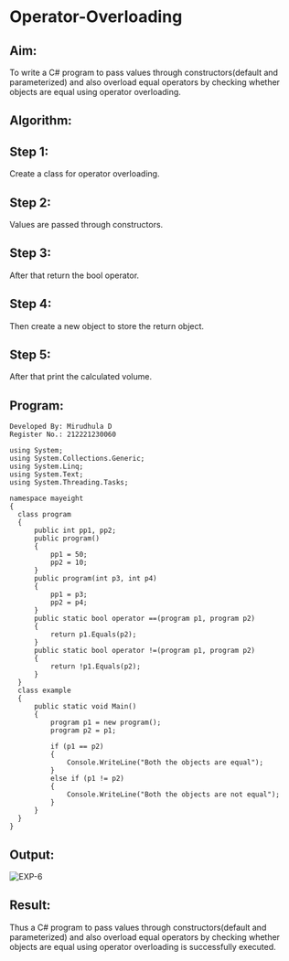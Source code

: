 # Operator-Overloading

## Aim:
 To write a C# program to pass values through constructors(default and parameterized) and also overload equal operators by checking whether objects are equal using operator overloading. 
 
## Algorithm:
 
##  Step 1:
Create a class for operator overloading.

## Step 2:
Values are passed through constructors.

## Step 3:
After that return the bool operator.

## Step 4:
Then create a new object to store the return object.

## Step 5:
After that print the calculated volume.
 
 
 
 ## Program:
 ```
 Developed By: Mirudhula D
 Register No.: 212221230060
 ```
 ```
 using System;
using System.Collections.Generic;
using System.Linq;
using System.Text;
using System.Threading.Tasks;

namespace mayeight
{
   class program
   {
       public int pp1, pp2;
       public program()
       {
           pp1 = 50;
           pp2 = 10;
       }
       public program(int p3, int p4)
       {
           pp1 = p3;
           pp2 = p4;
       }
       public static bool operator ==(program p1, program p2)
       {
           return p1.Equals(p2);
       }
       public static bool operator !=(program p1, program p2)
       {
           return !p1.Equals(p2);
       }
   }
   class example
   {
       public static void Main()
       {
           program p1 = new program();
           program p2 = p1;

           if (p1 == p2)
           {
               Console.WriteLine("Both the objects are equal");
           }
           else if (p1 != p2)
           {
               Console.WriteLine("Both the objects are not equal");
           }
       }
   }
}
```
 ## Output:
 
 ![EXP-6](https://github.com/MIRUDHULA-DHANARAJ/Operator-Overloading/assets/94828147/959fd20b-0b90-4746-ac47-2e57721edada)

 
 
 ## Result:
 
 Thus a C# program to pass values through constructors(default and parameterized) and also overload equal operators by checking whether objects are equal using operator overloading is successfully executed.
